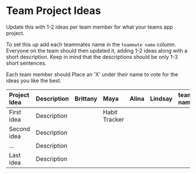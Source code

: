 # Team Project Ideas

Update this with 1-2 ideas per team member for what your teams app project.

To set this up add each teammates name in the `teammate name` column. Everyone
on the team should then updated it, adding 1-2 ideas along with a short 
description. Keep in mind that the descriptions should be only 1-3 short
sentences. 

Each team member should Place an 'X' under their name to vote for the ideas 
you like the best.

| Project Idea | Description | Brittany | Maya | Alina | Lindsay | teammate name | teammate name |
| :--- | :--- | :--- | :--- | :--- | :--- | :--- | :--- |
| First idea | Description | | Habit Tracker| | | | |
| Second idea | Description | | | | | | |
| ... | Description | | | | | | |
| Last idea | Description | | | | | | |
